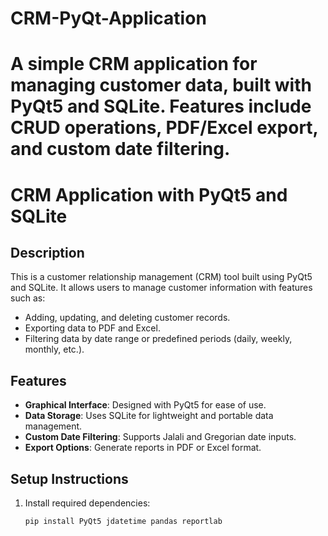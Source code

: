 # CRM-PyQt-Application
A simple CRM application for managing customer data, built with PyQt5 and SQLite. Features include CRUD operations, PDF/Excel export, and custom date filtering.
=========================================
# CRM Application with PyQt5 and SQLite

## Description
This is a customer relationship management (CRM) tool built using PyQt5 and SQLite. It allows users to manage customer information with features such as:
- Adding, updating, and deleting customer records.
- Exporting data to PDF and Excel.
- Filtering data by date range or predefined periods (daily, weekly, monthly, etc.).

## Features
- **Graphical Interface**: Designed with PyQt5 for ease of use.
- **Data Storage**: Uses SQLite for lightweight and portable data management.
- **Custom Date Filtering**: Supports Jalali and Gregorian date inputs.
- **Export Options**: Generate reports in PDF or Excel format.

## Setup Instructions
1. Install required dependencies:
   ```bash
   pip install PyQt5 jdatetime pandas reportlab
   
